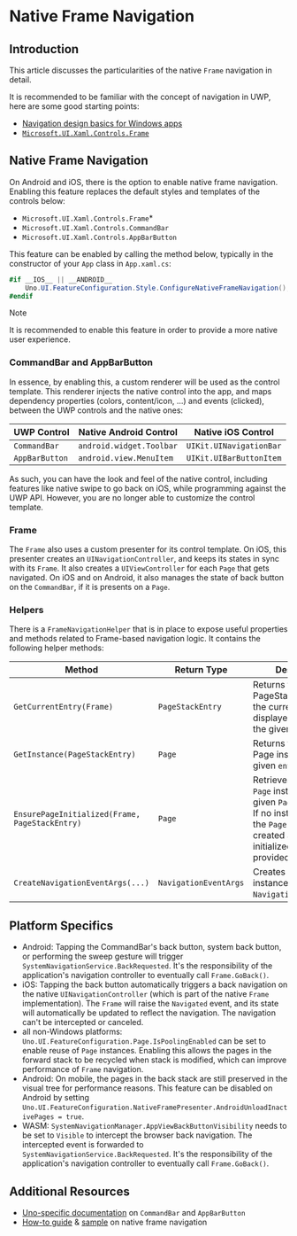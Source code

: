 ﻿# Native Frame Navigation

## Introduction
This article discusses the particularities of the native `Frame` navigation in detail.

It is recommended to be familiar with the concept of navigation in UWP, here are some good starting points:
- [Navigation design basics for Windows apps](https://docs.microsoft.com/en-us/windows/uwp/design/basics/navigation-basics)
- [`Microsoft.UI.Xaml.Controls.Frame`](https://docs.microsoft.com/en-us/uwp/api/Microsoft.UI.Xaml.Controls.Frame)

## Native Frame Navigation
On Android and iOS, there is the option to enable native frame navigation. Enabling this feature replaces the default styles and templates of the controls below:
- `Microsoft.UI.Xaml.Controls.Frame`<superscript>*</superscript>
- `Microsoft.UI.Xaml.Controls.CommandBar`
- `Microsoft.UI.Xaml.Controls.AppBarButton`

This feature can be enabled by calling the method below, typically in the constructor of your `App` class in `App.xaml.cs`:
```cs
#if __IOS__ || __ANDROID__
    Uno.UI.FeatureConfiguration.Style.ConfigureNativeFrameNavigation();
#endif
```
> [!NOTE]
> It is recommended to enable this feature in order to provide a more native user experience.

### CommandBar and AppBarButton
In essence, by enabling this, a custom renderer will be used as the control template. This renderer injects the native control into the app, and maps dependency properties (colors, content/icon, ...) and events (clicked), between the UWP controls and the native ones:

UWP Control|Native Android Control|Native iOS Control
-|-|-
`CommandBar`|`android.widget.Toolbar`|`UIKit.UINavigationBar`
`AppBarButton`|`android.view.MenuItem`|`UIKit.UIBarButtonItem`

As such, you can have the look and feel of the native control, including features like native swipe to go back on iOS, while programming against the UWP API. However, you are no longer able to customize the control template.

### Frame
The `Frame` also uses a custom presenter for its control template.
On iOS, this presenter creates an `UINavigationController`, and keeps its states in sync with its `Frame`. It also creates a `UIViewController` for each `Page` that gets navigated.
On iOS and on Android, it also manages the state of back button on the `CommandBar`, if it is presents on a `Page`.

### Helpers
There is a `FrameNavigationHelper` that is in place to expose useful properties and methods related to Frame-based navigation logic. It contains the following helper methods:

Method|Return Type|Description
-|-|-
`GetCurrentEntry(Frame)`|`PageStackEntry`|Returns the PageStackEntry for the currently displayed Page within the given `frame`
`GetInstance(PageStackEntry)`|`Page`|Returns the actual Page instance of the given `entry`
`EnsurePageInitialized(Frame, PageStackEntry)`|`Page`|Retrieves the current `Page` instance of the given `PageStackEntry`. If no instance exists, the `Page` will be created and properly initialized to the provided `Frame`
`CreateNavigationEventArgs(...)`|`NavigationEventArgs`|Creates a new instance of `NavigationEventArgs`/>

## Platform Specifics
- Android: Tapping the CommandBar's back button, system back button, or performing the sweep gesture will trigger `SystemNavigationService.BackRequested`. It's the responsibility of the application's navigation controller to eventually call `Frame.GoBack()`.
- iOS: Tapping the back button automatically triggers a back navigation on the native `UINavigationController` (which is part of the native `Frame` implementation). The `Frame` will raise the `Navigated` event, and its state will automatically be updated to reflect the navigation. The navigation can't be intercepted or canceled.
- all non-Windows platforms: `Uno.UI.FeatureConfiguration.Page.IsPoolingEnabled` can be set to enable reuse of `Page` instances. Enabling this allows the pages in the forward stack to be recycled when stack is modified, which can improve performance of `Frame` navigation.
- Android: On mobile, the pages in the back stack are still preserved in the visual tree for performance reasons. This feature can be disabled on Android by setting `Uno.UI.FeatureConfiguration.NativeFramePresenter.AndroidUnloadInactivePages = true`.
- WASM: `SystemNavigationManager.AppViewBackButtonVisibility` needs to be set to `Visible` to intercept the browser back navigation. The intercepted event is forwarded to `SystemNavigationService.BackRequested`. It's the responsibility of the application's navigation controller to eventually call `Frame.GoBack()`.

## Additional Resources
- [Uno-specific documentation](../controls/CommandBar.md) on `CommandBar` and `AppBarButton`
- [How-to guide](../guides/native-frame-nav-tutorial.md) & [sample](https://github.com/unoplatform/Uno.Samples/tree/master/UI/NativeFrameNav) on native frame navigation
